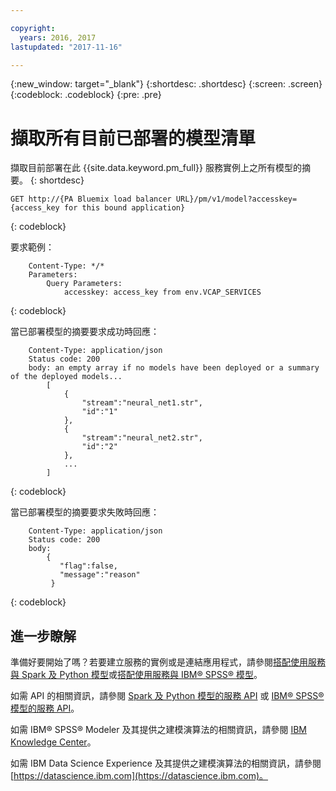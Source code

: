 ```yaml
---

copyright:
  years: 2016, 2017
lastupdated: "2017-11-16"

---
```


{:new_window: target="_blank"}
{:shortdesc: .shortdesc}
{:screen: .screen}
{:codeblock: .codeblock}
{:pre: .pre}

# 擷取所有目前已部署的模型清單

擷取目前部署在此 {{site.data.keyword.pm_full}} 服務實例上之所有模型的摘要。
{: shortdesc}

```
GET http://{PA Bluemix load balancer URL}/pm/v1/model?accesskey={access_key for this bound application}
```
{: codeblock}

要求範例：

```
    Content-Type: */*
    Parameters:
        Query Parameters:
            accesskey: access_key from env.VCAP_SERVICES
```
{: codeblock}

當已部署模型的摘要要求成功時回應：

```
    Content-Type: application/json
    Status code: 200
    body: an empty array if no models have been deployed or a summary of the deployed models...
        [
            {
                "stream":"neural_net1.str",
                "id":"1"
            },
            {
                "stream":"neural_net2.str",
                "id":"2"
            },
            ...
        ]
```
{: codeblock}

當已部署模型的摘要要求失敗時回應：

```
    Content-Type: application/json
    Status code: 200
    body:
        {
           "flag":false, 
           "message":"reason"  
         }
```
{: codeblock}

## 進一步瞭解

準備好要開始了嗎？若要建立服務的實例或是連結應用程式，請參閱[搭配使用服務與 Spark 及 Python 模型](using_pm_service_dsx.html)或[搭配使用服務與 IBM® SPSS® 模型](using_pm_service.html)。

如需 API 的相關資訊，請參閱 [Spark 及 Python 模型的服務 API](pm_service_api_spark.html) 或 [IBM® SPSS® 模型的服務 API](pm_service_api_spss.html)。

如需 IBM® SPSS® Modeler 及其提供之建模演算法的相關資訊，請參閱 [IBM Knowledge Center](https://www.ibm.com/support/knowledgecenter/SS3RA7)。

如需 IBM Data Science Experience 及其提供之建模演算法的相關資訊，請參閱 [https://datascience.ibm.com](https://datascience.ibm.com)。
